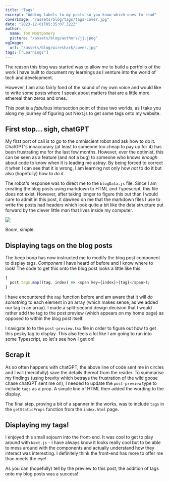 ```yaml
---
title: "Tags"
excerpt: "Adding labels to my posts so you know which ones to read"
coverImage: "/assets/blog/tags/tags-cover.jpg"
date: "2023-12-01T05:35:07.322Z"
author:
  name: Tom Montgomery
  picture: "/assets/blog/authors/jj.jpeg"
ogImage:
  url: "/assets/blog/wireshark/cover.jpg"
tags: ["Learnings"]
---
```


The reason this blog was started was to allow me to build a portfolio of the work I have built to document my learnings as I venture into the world of tech and development.

However, I am also fairly fond of the sound of my own voice and would like to write some posts where I speak about matters that are a little more ethereal than zeros and ones.

This post is a _fabulous_ intersection point of these two worlds, as I take you along my journey of figuring out Next.js to get some tags onto my website.

## First stop... sigh, chatGPT

My first port of call is to go to the omniscient robot and ask how to do it. ChatGPT's innaccurary (at least to someone too cheap to pay up for 4) has been frustrating me for the last few months. However, ever the optimist, this can be seen as a feature (and not a bug) to someone who knows _enough_ about code to know when it is leading me astray. By being forced to correct it when I can see that it is wrong, I am learning not only how _not_ to do it but also (hopefully) how _to do it_.

The robot's response was to direct me to the `blogData.js` file. Since I am creating the blog posts using markdown to HTML and Typescript, this file does not exist. However, after taking longer to figure this out than I would care to admit in this post, it dawned on me that the markdown files I use to write the posts had headers which look quite a bit like the data structure put forward by the clever little man that lives inside my computer.

![](/assets/blog/tags/tags-screenshot.png)

Boom, simple.

## Displaying tags on the blog posts

The beep boop has now instructed me to modify the blog post component to display tags. _Component_ I have heard of before and I know where to look! The code to get this onto the blog post looks a little like this:

```js
{
  post.tags.map((tag, index) => <span key={index}>{tag}</span>);
}
```

I have encountered the `map` function before and am aware that it will _do something_ to each element in an array (which makes sense, as we added our tag in an array). I made a split-second design decision that I would rather add the tag to the post preview (which appears on my home page) as opposed to within the blog post itself.

I navigate to to the `post-preview.tsx` file in order to figure out how to get this pesky tag to display. This also feels a lot like I am going to run into some Typescript, so let's see how I get on!

## Scrap it

As so often happens with chatGPT, the above line of code sent me in circles and I will (mercifully) save the details thereof from the reader. To summarise my findings (using brevity which betrays the frustration of the wild goose chase chatGPT sent me on), I needed to update the `post-preview` type to include `tags` as a prop. A simple line of HTML then added the wording to the display.

The final step, proving a bit of a spanner in the works, was to include `tags` in the `getStaticProps` function from the `index.html` page.

## Displaying my tags!

I enjoyed this small sojourn into the front-end. It was cool to get to play around with `Next.js` - I have always know it looks really cool but to be able to mess around with the components and actually understand how they interact was interesting. I definitely think the front-end has more to offer me than meets the eye!

As you can (hopefully) tell by the preview to this post, the addition of tags onto my blog posts was a success!
